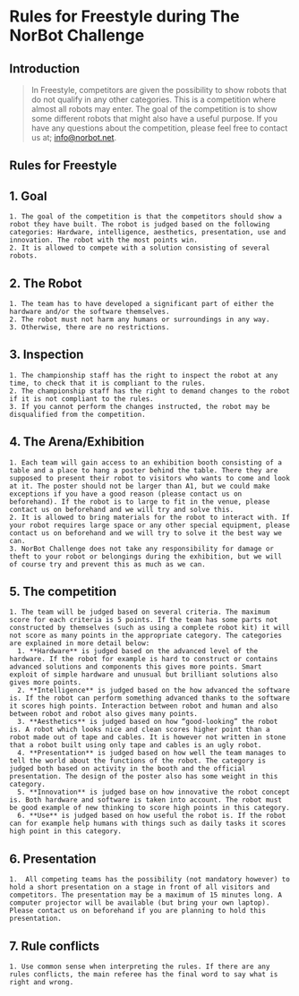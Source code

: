 # Rules for Freestyle during The NorBot Challenge

## Introduction
>In Freestyle, competitors are given the possibility to show robots that do not qualify in any other
categories. This is a competition where almost all robots may enter. The goal of the competition is
to show some different robots that might also have a useful purpose. If you have any questions about the competition, please feel free to contact us at; info@norbot.net.

## Rules for Freestyle

## 1. Goal
    1. The goal of the competition is that the competitors should show a robot they have built. The robot is judged based on the following categories: Hardware, intelligence, aesthetics, presentation, use and innovation. The robot with the most points win.
    2. It is allowed to compete with a solution consisting of several robots.

## 2. The Robot
    1. The team has to have developed a significant part of either the hardware and/or the software themselves.
    2. The robot must not harm any humans or surroundings in any way.
    3. Otherwise, there are no restrictions.

## 3. Inspection
    1. The championship staff has the right to inspect the robot at any time, to check that it is compliant to the rules.
    2. The championship staff has the right to demand changes to the robot if it is not compliant to the rules.
    3. If you cannot perform the changes instructed, the robot may be disqualified from the competition.

## 4. The Arena/Exhibition
    1. Each team will gain access to an exhibition booth consisting of a table and a place to hang a poster behind the table. There they are supposed to present their robot to visitors who wants to come and look at it. The poster should not be larger than A1, but we could make exceptions if you have a good reason (please contact us on beforehand). If the robot is to large to fit in the venue, please contact us on beforehand and we will try and solve this.
    2. It is allowed to bring materials for the robot to interact with. If your robot requires large space or any other special equipment, please contact us on beforehand and we will try to solve it the best way we can.
    3. NorBot Challenge does not take any responsibility for damage or theft to your robot or belongings during the exhibition, but we will of course try and prevent this as much as we can.

## 5. The competition
    1. The team will be judged based on several criteria. The maximum score for each criteria is 5 points. If the team has some parts not constructed by themselves (such as using a complete robot kit) it will not score as many points in the appropriate category. The categories are explained in more detail below:
      1. **Hardware** is judged based on the advanced level of the hardware. If the robot for example is hard to construct or contains advanced solutions and components this gives more points. Smart exploit of simple hardware and unusual but brilliant solutions also gives more points.
      2. **Intelligence** is judged based on the how advanced the software is. If the robot can perform something advanced thanks to the software it scores high points. Interaction between robot and human and also between robot and robot also gives many points.
      3. **Aesthetics** is judged based on how “good-looking” the robot is. A robot which looks nice and clean scores higher point than a robot made out of tape and cables. It is however not written in stone that a robot built using only tape and cables is an ugly robot.
      4. **Presentation** is judged based on how well the team manages to tell the world about the functions of the robot. The category is judged both based on activity in the booth and the official presentation. The design of the poster also has some weight in this category.
      5. **Innovation** is judged base on how innovative the robot concept is. Both hardware and software is taken into account. The robot must be good example of new thinking to score high points in this category.
      6. **Use** is judged based on how useful the robot is. If the robot can for example help humans with things such as daily tasks it scores high point in this category.

## 6. Presentation
    1.  All competing teams has the possibility (not mandatory however) to hold a short presentation on a stage in front of all visitors and competitors. The presentation may be a maximum of 15 minutes long. A computer projector will be available (but bring your own laptop). Please contact us on beforehand if you are planning to hold this presentation.

## 7. Rule conflicts
    1. Use common sense when interpreting the rules. If there are any rules conflicts, the main referee has the final word to say what is right and wrong.
